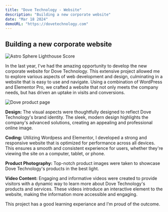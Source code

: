 ```yaml
---
title: "Dove Technology - Website"
description: "Building a new corporate website"
date: "Mar 18 2024"
demoURL: "https://dovetechnology.com"
---
```


## Building a new corporate website

![Astro Sphere Lighthouse Score](/astro-sphere.jpg)

In the last year, I've had the amazing opportunity to develop the new corporate website for Dove Technology. This extensive project allowed me to explore various aspects of web development and design, culminating in a website that is easy to use and navigate. Using a combination of WordPress and Elementor Pro, we crafted a website that not only meets the company needs, but has driven an uptake in visits and conversions.

![Dove product page](/dove_product_page.png)

**Design:** The visual aspects were thoughtfully designed to reflect Dove Technology's brand identity. The sleek, modern design highlights the company's advanced solutions, creating an appealing and professional online image.

**Coding:** Utilizing Wordpess and Elementor, I developed a strong and responsive website that is optimized for performance across all devices. This ensures a smooth and consistent experience for users, whether they're viewing the site on a computer, tablet, or phone.

**Product Photography:** Top-notch product images were taken to showcase Dove Technology's products in the best light.

**Video Content:** Engaging and informative videos were created to provide visitors with a dynamic way to learn more about Dove Technology's products and services. These videos introduce an interactive element to the website, making the information more accessible and engaging.

This project has a good learning experiance and I'm proud of the outcome.